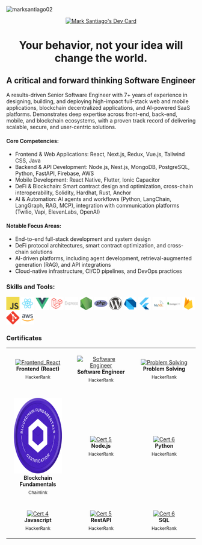 <p align="left"> <img src="https://komarev.com/ghpvc/?username=BTC415&label=Profile%20views&color=0e75b6&style=flat" alt="marksantiago02" /> </p>
<!-- <p align="center">
    <img width="100px" src="https://res.cloudinary.com/anuraghazra/image/upload/v1594908242/logo_ccswme.svg" align="center" alt="GitHub Readme Stats" />
</p> -->
<p align="center">
    <a href="https://app.daily.dev/marksantiago02"><img src="https://api.daily.dev/devcards/v2/ms7ca0kCo13hGskK3qKF6.png?type=default&r=ec6" width="356" alt="Mark Santiago's Dev Card"/></a>
</p>

<h1 align="center"> Your behavior, not your idea will change the world. </h1>

## A critical and forward thinking Software Engineer

<p style = "margin-left: 30px">

A results-driven Senior Software Engineer with 7+ years of experience in designing, building, and deploying high-impact full-stack web and mobile applications, blockchain decentralized applications, and AI-powered SaaS platforms. Demonstrates deep expertise across front-end, back-end, mobile, and blockchain ecosystems, with a proven track record of delivering scalable, secure, and user-centric solutions.
<br>

</p>


#### Core Competencies:
- Frontend & Web Applications: React, Next.js, Redux, Vue.js, Tailwind CSS, Java
- Backend & API Development: Node.js, Nest.js, MongoDB, PostgreSQL, Python, FastAPI, Firebase, AWS
- Mobile Development: React Native, Flutter, Ionic Capacitor
- DeFi & Blockchain: Smart contract design and optimization, cross-chain interoperability, Solidity, Hardhat, Rust, Anchor
- AI & Automation: AI agents and workflows (Python, LangChain, LangGraph, RAG, MCP), integration with communication platforms (Twilio, Vapi, ElevenLabs, OpenAI)

#### Notable Focus Areas:
- End-to-end full-stack development and system design
- DeFi protocol architectures, smart contract optimization, and cross-chain solutions
- AI-driven platforms, including agent development, retrieval-augmented generation (RAG), and API integrations
- Cloud-native infrastructure, CI/CD pipelines, and DevOps practices

### Skills and Tools:

<code><img height="35" src="https://raw.githubusercontent.com/github/explore/80688e429a7d4ef2fca1e82350fe8e3517d3494d/topics/javascript/javascript.png"></code>
<code><img height="35" src="https://raw.githubusercontent.com/github/explore/80688e429a7d4ef2fca1e82350fe8e3517d3494d/topics/react/react.png"></code>
<code><img height="35" src="https://raw.githubusercontent.com/github/explore/80688e429a7d4ef2fca1e82350fe8e3517d3494d/topics/vue/vue.png"></code>
<code><img height="35" src="https://raw.githubusercontent.com/github/explore/80688e429a7d4ef2fca1e82350fe8e3517d3494d/topics/laravel/laravel.png"></code>
<code><img height="35" src="https://raw.githubusercontent.com/github/explore/80688e429a7d4ef2fca1e82350fe8e3517d3494d/topics/express/express.png"></code>
<code><img height="35" src="https://raw.githubusercontent.com/github/explore/80688e429a7d4ef2fca1e82350fe8e3517d3494d/topics/nodejs/nodejs.png"></code>
<code><img height="35" src="https://raw.githubusercontent.com/github/explore/80688e429a7d4ef2fca1e82350fe8e3517d3494d/topics/php/php.png"></code>
<code><img height="35" src="https://raw.githubusercontent.com/github/explore/80688e429a7d4ef2fca1e82350fe8e3517d3494d/topics/wordpress/wordpress.png"></code>
<code><img height="35" src="https://raw.githubusercontent.com/github/explore/80688e429a7d4ef2fca1e82350fe8e3517d3494d/topics/dart/dart.png"></code>
<code><img height="35" src="https://raw.githubusercontent.com/github/explore/80688e429a7d4ef2fca1e82350fe8e3517d3494d/topics/flutter/flutter.png"></code>
<code><img height="35" src="https://raw.githubusercontent.com/github/explore/80688e429a7d4ef2fca1e82350fe8e3517d3494d/topics/mysql/mysql.png"></code>
<code><img height="35" src="https://raw.githubusercontent.com/github/explore/80688e429a7d4ef2fca1e82350fe8e3517d3494d/topics/mongodb/mongodb.png"></code>
<code><img height="35" src="https://raw.githubusercontent.com/github/explore/80688e429a7d4ef2fca1e82350fe8e3517d3494d/topics/firebase/firebase.png"></code>
<code><img height="35" src="https://raw.githubusercontent.com/github/explore/80688e429a7d4ef2fca1e82350fe8e3517d3494d/topics/git/git.png"></code>
<code><img height="35" src="https://raw.githubusercontent.com/github/explore/80688e429a7d4ef2fca1e82350fe8e3517d3494d/topics/aws/aws.png"></code>

### Certificates

<table align="center">
  <tr>
    <td align="center" width="33%" style="padding: 20px;">
      <a href="https://www.hackerrank.com/certificates/ef9415d1759e">
        <img src="https://github.com/marksantiago02/Mark-Santiago/blob/master/frontend/public/certificates/FrontendDeveloperReact.PNG" height = "200" alt="Frontend_React"/>
      </a>
      <br/>
      <b>Frontend (React)</b>
      <br/>
      <sub>HackerRank</sub>
    </td>
    <td align="center" width="33%" style="padding: 20px;">
      <a href="https://www.hackerrank.com/certificates/3b73e30d28a6">
        <img src="https://github.com/marksantiago02/Mark-Santiago/blob/master/frontend/public/certificates/SoftwareEngineer.PNG" height = "200" alt="Software Engineer"/>
      </a>
      <br/>
      <b>Software Engineer</b>
      <br/>
      <sub>HackerRank</sub>
    </td>
    <td align="center" width="33%" style="padding: 20px;">
      <a href="https://www.hackerrank.com/certificates/e7831b1fdb11">
        <img src="https://github.com/marksantiago02/Mark-Santiago/blob/master/frontend/public/certificates/ProblemSolvingIntermediate.PNG" height = "200" alt="Problem Solving"/>
      </a>
      <br/>
      <b>Problem Solving</b>
      <br/>
      <sub>HackerRank</sub>
    </td>
  </tr>
  <tr>
    <td align="center" width="33%" style="padding: 20px;">
      <a href="https://www.credly.com/badges/d67fd917-1f71-4df2-86fe-5a61935a75ac/public_url">
        <img src="https://github.com/marksantiago02/Mark-Santiago/blob/master/frontend/public/certificates/blockchain-fundamentals-certification.png" height = "200" alt="Cert 4"/>
      </a>
      <br/>
      <b>Blockchain Fundamentals</b>
      <br/>
      <sub>Chainlink</sub>
    </td>
    <td align="center" width="33%" style="padding: 20px;">
      <a href="https://www.hackerrank.com/certificates/388034a6e711">
        <img src="https://github.com/marksantiago02/Mark-Santiago/blob/master/frontend/public/certificates/NodejsIntermediate.PNG" height = "200" alt="Cert 5"/>
      </a>
      <br/>
      <b>Node.js</b>
      <br/>
      <sub>HackerRank</sub>
    </td>
    <td align="center" width="33%" style="padding: 20px;">
      <a href="https://www.hackerrank.com/certificates/462373ead5b1">
        <img src="https://github.com/marksantiago02/Mark-Santiago/blob/master/frontend/public/certificates/PythonBasic.PNG" height = "200" alt="Cert 6"/>
      </a>
      <br/>
      <b>Python</b>
      <br/>
      <sub>HackerRank</sub>
    </td>
  </tr>
  <tr>
    <td align="center" width="33%" style="padding: 20px;">
      <a href="https://www.hackerrank.com/certificates/02d60d597eb2">
        <img src="https://github.com/marksantiago02/Mark-Santiago/blob/master/frontend/public/certificates/JavascriptIntermediate.PNG" height = "200" alt="Cert 4"/>
      </a>
      <br/>
      <b>Javascript</b>
      <br/>
      <sub>HackerRank</sub>
    </td>
    <td align="center" width="33%" style="padding: 20px;">
      <a href="https://www.hackerrank.com/certificates/98FA1416141C">
        <img src="https://github.com/marksantiago02/Mark-Santiago/blob/master/frontend/public/certificates/RestAPIIntermediate.PNG" height = "200" alt="Cert 5"/>
      </a>
      <br/>
      <b>RestAPI</b>
      <br/>
      <sub>HackerRank</sub>
    </td>
    <td align="center" width="33%" style="padding: 20px;">
      <a href="https://www.hackerrank.com/certificates/0EAE5B50AC8B">
        <img src="https://github.com/marksantiago02/Mark-Santiago/blob/master/frontend/public/certificates/SQLAdvanced.PNG" height = "200" alt="Cert 6"/>
      </a>
      <br/>
      <b>SQL</b>
      <br/>
      <sub>HackerRank</sub>
    </td>
  </tr>
</table>
<!--
<p align="center">
    <img src="https://github-profile-trophy.vercel.app/?username=marksantiago02&row=3&column=7&theme=gruvbox&margin-w=15&margin-h=15" />
</p>

<p align="center">
  <a href="https://github.com/marksantiago02?tab=repositories">
    <img src="https://github-readme-stats-one-bice.vercel.app/api?username=marksantiago02&theme=gotham&show_icons=true&count_private=true&hide_border=true&role=OWNER,ORGANIZATION_MEMBER,COLLABORATOR"  width="48%" alt="@marksantiago02's github-readme-stats"/>
  </a>
    
  <a href="https://github.com/marksantiago02?tab=stars">
    <img src="https://github-readme-streak-stats.herokuapp.com?user=marksantiago02&theme=gotham&hide_border=true&date_format=M%20j%5B%2C%20Y%5D"  width="48%" alt="@marksantiago02's github-readme-streak-stats"/>
  </a>
</p>
<p align="center">
    <a href="https://wakatime.com/@marksantiago02">
        <img src="https://github-readme-activity-graph.vercel.app/graph?username=marksantiago02&theme=react-dark&hide_border=true&hide_title=false&area=true&custom_title=Total%20contribution%20graph%20in%20all%20repo" width="95%" alt="activity graph">
    </a>
</p>
-->
